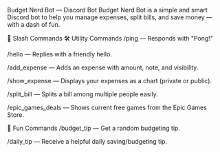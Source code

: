 Budget Nerd Bot — Discord Bot
Budget Nerd Bot is a simple and smart Discord bot to help you manage expenses, split bills, and save money — with a dash of fun.

🔧 Slash Commands
🛠️ Utility Commands
/ping — Responds with "Pong!"

/hello — Replies with a friendly hello.

/add_expense — Adds an expense with amount, note, and visibility.

/show_expense — Displays your expenses as a chart (private or public).

/split_bill — Splits a bill among multiple people easily.

/epic_games_deals — Shows current free games from the Epic Games Store.

🎉 Fun Commands
/budget_tip — Get a random budgeting tip.

/daily_tip — Receive a helpful daily saving/budgeting tip.
